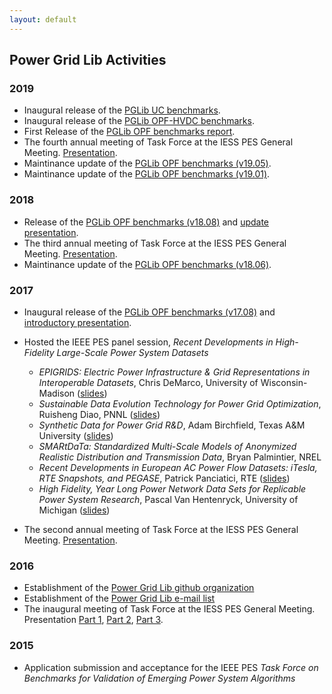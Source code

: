 ```yaml
---
layout: default
---
```


## Power Grid Lib Activities

### 2019

- Inaugural release of the [PGLib UC benchmarks](https://github.com/power-grid-lib/pglib-uc).
- Inaugural release of the [PGLib OPF-HVDC benchmarks](https://github.com/power-grid-lib/pglib-opf-hvdc).
- First Release of the [PGLib OPF benchmarks report](https://arxiv.org/abs/1908.02788).
- The fourth annual meeting of Task Force at the IESS PES General Meeting.  [Presentation](https://youtu.be/9R2viRE3ops).
- Maintinance update of the [PGLib OPF benchmarks (v19.05)](https://github.com/power-grid-lib/pglib-opf/tree/v19.05).
- Maintinance update of the [PGLib OPF benchmarks (v19.01)](https://github.com/power-grid-lib/pglib-opf/tree/v19.01).


### 2018

- Release of the [PGLib OPF benchmarks (v18.08)](https://github.com/power-grid-lib/pglib-opf/tree/v18.08) and [update presentation](https://youtu.be/vx7KWGWkzs8).
- The third annual meeting of Task Force at the IESS PES General Meeting.  [Presentation](https://youtu.be/vx7KWGWkzs8).
- Maintinance update of the [PGLib OPF benchmarks (v18.06)](https://github.com/power-grid-lib/pglib-opf/tree/v18.06).


### 2017

- Inaugural release of the [PGLib OPF benchmarks (v17.08)](https://github.com/power-grid-lib/pglib-opf/tree/v17.08) and [introductory presentation](https://youtu.be/fC3hzddCJ2c).
- Hosted the IEEE PES panel session, _Recent Developments in High-Fidelity Large-Scale Power System Datasets_
  - _EPIGRIDS: Electric Power Infrastructure & Grid Representations in Interoperable Datasets_, Chris DeMarco, University of Wisconsin-Madison ([slides](media/pesgm_17_demarco.pdf))
  - _Sustainable Data Evolution Technology for Power Grid Optimization_, Ruisheng Diao, PNNL ([slides](media/pesgm_17_diao.pdf))
  - _Synthetic Data for Power Grid R&D_, Adam Birchfield, Texas A&M University ([slides](media/pesgm_17_birchfield.pdf))
  - _SMARtDaTa: Standardized Multi-Scale Models of Anonymized Realistic Distribution and Transmission Data_, Bryan Palmintier, NREL
  - _Recent Developments in European AC Power Flow Datasets: iTesla, RTE Snapshots, and PEGASE_, Patrick Panciatici, RTE ([slides](media/pesgm_17_panciatici.pdf))
  - _High Fidelity, Year Long Power Network Data Sets for Replicable Power System Research_, Pascal Van Hentenryck, University of Michigan ([slides](media/peggm_17_vanhentenryck.pdf))

- The second annual meeting of Task Force at the IESS PES General Meeting.  [Presentation](https://youtu.be/AKsnns7rILc).


### 2016

- Establishment of the [Power Grid Lib github organization](https://github.com/power-grid-lib)
- Establishment of the [Power Grid Lib e-mail list](https://groups.google.com/forum/#!forum/ieee-pes-benchmarks) 
- The inaugural meeting of Task Force at the IESS PES General Meeting.  Presentation [Part 1](https://youtu.be/8G2iNigNvVM), [Part 2](https://youtu.be/lEoxwgM-Ua4), [Part 3](https://youtu.be/9ZHcM3-mn-o).


### 2015

- Application submission and acceptance for the IEEE PES *Task Force on Benchmarks for Validation of Emerging Power System Algorithms*
